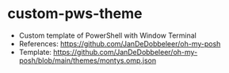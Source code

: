 # custom-pws-theme
+ Custom template of PowerShell with Window Terminal
+ References: https://github.com/JanDeDobbeleer/oh-my-posh
+ Template: https://github.com/JanDeDobbeleer/oh-my-posh/blob/main/themes/montys.omp.json

